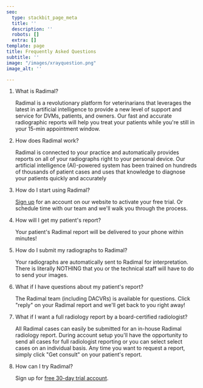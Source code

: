 ```yaml
---
seo:
  type: stackbit_page_meta
  title: ''
  description: ''
  robots: []
  extra: []
template: page
title: Frequently Asked Questions
subtitle: ''
image: "/images/xrayquestion.png"
image_alt: ''

---
```

1. What is Radimal?

   Radimal is a revolutionary platform for veterinarians that leverages the latest in artificial intelligence to provide a new level of support and service for DVMs, patients, and owners. Our fast and accurate radiographic reports will help you treat your patients while you're still in your 15-min appointment window.
2. How does Radimal work?

   Radimal is connected to your practice and automatically provides reports on all of your radiographs right to your personal device. Our artificial intelligence (AI)-powered system has been trained on hundreds of thousands of patient cases and uses that knowledge to diagnose your patients quickly and accurately
3. How do I start using Radimal?

   [Sign up](https://radimal.us.auth0.com/login?state=g6Fo2SBUQzZNOURjMmNBUXpwa2dIZkJvN2ltZFJrRlZRVDhMMqN0aWTZIFVwam9wRWR0NkJFYWtidkFyLU5FUUNmMDFtaWNDekUzo2NpZNkgOUtvVzJpeUpBR0hyZGxEemNLZXd6UTlRWndsdHFycUw&client=9KoW2iyJAGHrdlDzcKewzQ9QZwltqrqL&protocol=oauth2&audience=hasura&redirect_uri=https%3A%2F%2Fvet.radimal.ai%2Fdicom-setup&scope=openid%20profile%20email&response_type=code&response_mode=query&nonce=QjVqOHVVVVU2N1dCSjNpQ1FjTnJFcjRnUXp5SFJvV1VfaDRIV0pPYlpOOA%3D%3D&code_challenge=Ir4YO5tpvZpE3qXj7Kv6WFB5lnJa6aVjvbtDuqcYzs0&code_challenge_method=S256&auth0Client=eyJuYW1lIjoiYXV0aDAtcmVhY3QiLCJ2ZXJzaW9uIjoiMS4yLjAifQ%3D%3D "Sign up") for an account on our website to activate your free trial. Or schedule time with our team and we'll walk you through the process.
4. How will I get my patient's report?

   Your patient's Radimal report will be delivered to your phone within minutes!
5. How do I submit my radiographs to Radimal?

   Your radiographs are automatically sent to Radimal for interpretation. There is literally NOTHING that you or the technical staff  will have to do to send your images.
6. What if I have questions about my patient's report?

   The Radimal team (including DACVRs) is available for questions. Click "reply" on your Radimal report and we'll get back to you right away!
7. What if I want a full radiology report by a board-certified radiologist?

   All Radimal cases can easily be submitted for an in-house Radimal radiology report. During account setup you'll have the opportunity to send all cases for full radiologist reporting or you can select select cases on an individual basis. Any time you want to request a report, simply click "Get consult" on your patient's report.
8. How can I try Radimal?

   Sign up for [free 30-day trial account](https://radimal.us.auth0.com/login?state=g6Fo2SBHdjhzMGZxdG10NHgtd1ltMzNqem5iNDQ1c2dlUm1QdKN0aWTZIC1vdXp3bW9JWXVMY2laTFU2eWdlNUdTTFFhSkJKOVFro2NpZNkgOUtvVzJpeUpBR0hyZGxEemNLZXd6UTlRWndsdHFycUw&client=9KoW2iyJAGHrdlDzcKewzQ9QZwltqrqL&protocol=oauth2&audience=hasura&redirect_uri=https%3A%2F%2Fvet.radimal.ai%2Fdicom-setup&scope=openid%20profile%20email&response_type=code&response_mode=query&nonce=bXRpRFdKLjlIX3Z2eG4zRFgxM3FpNTQxd2xncHZnanBsMElHeUkzLThmOQ%3D%3D&code_challenge=RglltWywPJEpkkk7jddFlY8vTHQG8Dq_e8JDmO7Ebn0&code_challenge_method=S256&auth0Client=eyJuYW1lIjoiYXV0aDAtcmVhY3QiLCJ2ZXJzaW9uIjoiMS4yLjAifQ%3D%3D "free 30-day trial account").